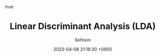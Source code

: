 ---
title: Linear Discriminant Analysis (LDA)
author: SeHoon
date: 2023-04-06 21:18:30 +0900
categories: [Machine Learning, ML_Introduction]
tags: [machine learning, python]
math: true
mermaid: true
---